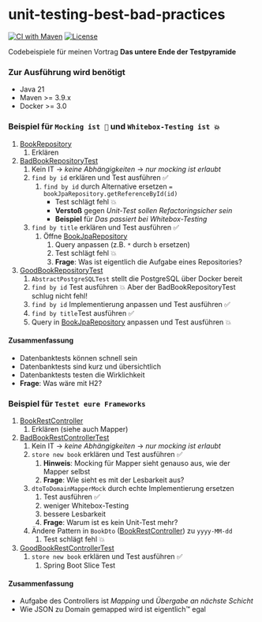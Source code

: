 # unit-testing-best-bad-practices

[![CI with Maven](https://github.com/larmic/unit-testing-best-bad-practices/actions/workflows/maven.yml/badge.svg)](https://github.com/larmic/unit-testing-best-bad-practices/actions/workflows/maven.yml)
[![License](https://img.shields.io/badge/License-Apache%202.0-blue.svg)](https://opensource.org/licenses/Apache-2.0)

Codebeispiele für meinen Vortrag **Das untere Ende der Testpyramide**

### Zur Ausführung wird benötigt

* Java 21
* Maven >= 3.9.x
* Docker >= 3.0

### Beispiel für ```Mocking ist 💩``` und ```Whitebox-Testing ist 💥```

1. [BookRepository](src/main/kotlin/de/larmic/unittesting/database/BookRepository.kt)
   1. Erklären
2. [BadBookRepositoryTest](src/test/kotlin/de/larmic/unittesting/database/BadBookRepositoryTest.kt)
   1. Kein IT → _keine Abhängigkeiten_ → _nur mocking ist erlaubt_
   2. `find by id` erklären und Test ausführen ✅
      1. `find by id` durch Alternative ersetzen `= bookJpaRepository.getReferenceById(id)`
         * Test schlägt fehl 💥
         * **Verstoß** gegen _Unit-Test sollen Refactoringsicher sein_
         * **Beispiel** für _Das passiert bei Whitebox-Testing_
   3. `find by title` erklären und Test ausführen ✅
      1. Öffne [BookJpaRepository](src/main/kotlin/de/larmic/unittesting/database/BookJpaRepository.kt)
         1. Query anpassen (z.B. `*` durch `b` ersetzen)
         2. Test schlägt fehl 💥
         3. **Frage**: Was ist eigentlich die Aufgabe eines Repositories?
3. [GoodBookRepositoryTest](src/test/kotlin/de/larmic/unittesting/database/GoodBookRepositoryTest.kt)
   1. `AbstractPostgreSQLTest` stellt die PostgreSQL über Docker bereit
   2. `find by id` Test ausführen 💥 Aber der BadBookRepositoryTest schlug nicht fehl!
   3. `find by id` Implementierung anpassen und Test ausführen ✅
   4. `find by title`Test ausführen ✅
   5. Query in [BookJpaRepository](src/main/kotlin/de/larmic/unittesting/database/BookJpaRepository.kt) anpassen und Test ausführen 💥

#### Zusammenfassung

* Datenbanktests können schnell sein
* Datenbanktests sind kurz und übersichtlich
* Datenbanktests testen die Wirklichkeit
* **Frage**: Was wäre mit H2?

### Beispiel für ```Testet eure Frameworks```

1. [BookRestController](src/main/kotlin/de/larmic/unittesting/rest/BookRestController.kt) 
   1. Erklären (siehe auch Mapper)
2. [BadBookRestControllerTest](src/test/kotlin/de/larmic/unittesting/rest/BadBookRestControllerTest.kt) 
   1. Kein IT → _keine Abhängigkeiten_ → _nur mocking ist erlaubt_
   2. `store new book` erklären und Test ausführen ✅
      1. **Hinweis**: Mocking für Mapper sieht genauso aus, wie der Mapper selbst
      2. **Frage**: Wie sieht es mit der Lesbarkeit aus?
   3. `dtoToDomainMapperMock` durch echte Implementierung ersetzen
      1. Test ausführen ✅ 
      2. weniger Whitebox-Testing
      3. bessere Lesbarkeit
      4. **Frage**: Warum ist es kein Unit-Test mehr?
   4. Ändere Pattern in `BookDto` ([BookRestController](src/main/kotlin/de/larmic/unittesting/rest/BookRestController.kt)) zu `yyyy-MM-dd`
      1. Test schlägt fehl 💥
3. [GoodBookRestControllerTest](src/test/kotlin/de/larmic/unittesting/rest/GoodBookRestControllerTest.kt)
   1. `store new book` erklären und Test ausführen ✅
      1. Spring Boot Slice Test

#### Zusammenfassung
* Aufgabe des Controllers ist _Mapping_ und _Übergabe an nächste Schicht_
* Wie JSON zu Domain gemapped wird ist eigentlich™️ egal